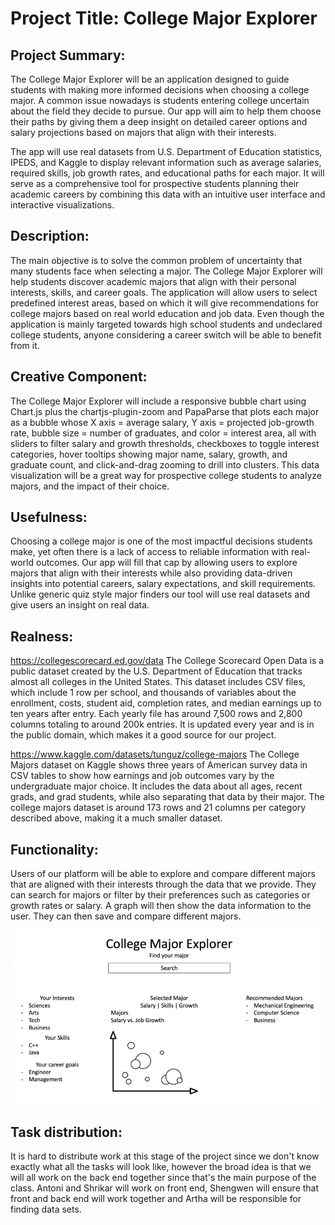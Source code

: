 # Project Title: College Major Explorer

## Project Summary:
The College Major Explorer will be an application designed to guide students with making more informed decisions when choosing a college major. A common issue nowadays is students entering college uncertain about the field they decide to pursue.
Our app will aim to help them choose their paths by giving them a deep insight on detailed career options and salary projections based on majors that align with their interests. 

The app will use real datasets from U.S. Department of Education statistics, IPEDS, and Kaggle to display relevant information such as average salaries, required skills, job growth rates, and educational paths for each major. It will serve as a comprehensive tool for prospective students planning their academic careers by combining this data with an intuitive user interface and interactive visualizations.

## Description:
The main objective is to solve the common problem of uncertainty that many students face when selecting a major.  The College Major Explorer will help students discover academic majors that align with their personal interests, skills, and career goals. The application will allow users to select predefined interest areas, based on which it will give recommendations for college majors based on real world education and job data. Even though the application is mainly targeted towards high school students and undeclared college students, anyone considering a career switch will be able to benefit from it.

## Creative Component:
The College Major Explorer will include a responsive bubble chart using Chart.js plus the chartjs-plugin-zoom and PapaParse that plots each major as a bubble whose X axis = average salary, Y axis = projected job-growth rate, bubble size = number of graduates, and color = interest area, all with sliders to filter salary and growth thresholds, checkboxes to toggle interest categories, hover tooltips showing major name, salary, growth, and graduate count, and click-and-drag zooming to drill into clusters. This data visualization will be a great way for prospective college students to analyze majors, and the impact of their choice.

## Usefulness:
Choosing a college major is one of the most impactful decisions students make, yet often there is a lack of access to reliable information with real-world outcomes. Our app will fill that cap by allowing users to explore majors that align with their interests while also providing data-driven insights into potential careers, salary expectations, and skill requirements. Unlike generic quiz style major finders our tool will use real datasets and give users an insight on real data.

## Realness:
https://collegescorecard.ed.gov/data
The College Scorecard Open Data is a public dataset created by the U.S. Department of Education that tracks almost all colleges in the United States. This dataset includes CSV files, which include 1 row per school, and thousands of variables about the enrollment, costs, student aid, completion rates, and median earnings up to ten years after entry. Each yearly file has around 7,500 rows and 2,800 columns totaling to around 200k entries. It is updated every year and is in the public domain, which makes it a good source for our project.

https://www.kaggle.com/datasets/tunguz/college-majors
The College Majors dataset on Kaggle shows three years of American survey data in CSV tables to show how earnings and job outcomes vary by the undergraduate major choice. It includes the data about all ages, recent grads, and grad students, while also separating that data by their major. The college majors dataset is around 173 rows and 21 columns per category described above, making it a much smaller dataset. 

## Functionality:
Users of our platform will be able to explore and compare different majors that are aligned with their interests through the data that we provide. They can search for majors or filter by their preferences such as categories or growth rates or salary. A graph will then show the data information to the user. They can then save and compare different majors. 
<div align="center">
  <img src="./interface_mockup.png" width="500" alt="College Major Explorer Interface">
</div>

## Task distribution:
It is hard to distribute work at this stage of the project since we don't know exactly what all the tasks will look like, however the broad idea is that we will all work on the back end together since that's the main purpose of the class. Antoni and Shrikar will work on front end, Shengwen will ensure that front and back end will work together and Artha will be responsible for finding data sets.
